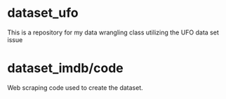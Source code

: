 # dataset_ufo
This is a repository for my data wrangling class utilizing the UFO data set issue 
# dataset_imdb/code
Web scraping code used to create the dataset.